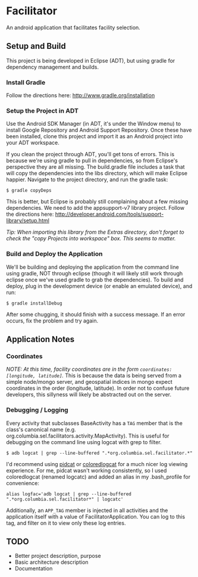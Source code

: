 Facilitator
===========

An android application that facilitates facility selection.

## Setup and Build
This project is being developed in Eclipse (ADT), but using gradle for dependency management and builds.

### Install Gradle
Follow the directions here: http://www.gradle.org/installation

### Setup the Project in ADT
Use the Android SDK Manager (in ADT, it's under the Window menu) to install Google Repository and Android Support Repository. Once these have been installed, clone this project and import it as an Android project into your ADT workspace.

If you clean the project through ADT, you'll get tons of errors. This is because we're using gradle to pull in dependencies, so from Eclipse's perspective they are all missing. The build.gradle file includes a task that will copy the dependencies into the libs directory, which will make Eclipse happier. Navigate to the project directory, and run the gradle task:

```
$ gradle copyDeps
```

This is better, but Eclipse is probably still complaining about a few missing dependencies. We need to add the appsupport-v7 library project. Follow the directions here: http://developer.android.com/tools/support-library/setup.html

*Tip: When importing this library from the Extras directory, don't forget to check the "copy Projects into workspace" box. This seems to matter.*

### Build and Deploy the Application
We'll be building and deploying the application from the command line using gradle, NOT through eclipse (though it will likely still work through eclipse once we've used gradle to grab the dependencies). To build and deploy, plug in the development device (or enable an emulated device), and run:

```
$ gradle installDebug
```

After some chugging, it should finish with a success message. If an error occurs, fix the problem and try again.

## Application Notes

### Coordinates
*NOTE: At this time, facility coordinates are in the form `coordinates: [longitude, latitude]`.* This is because the data is being served from a simple node/mongo server, and geospatial indices in mongo expect coordinates in the order (longitude, latitude). In order not to confuse future developers, this sillyness will likely be abstracted out on the server.

### Debugging / Logging
Every activity that subclasses BaseActivity has a `TAG` member that is the class's canonical name (e.g. org.columbia.sel.facilitators.activity.MapActivity). This is useful for debugging on the command line using logcat with grep to filter.

```
$ adb logcat | grep --line-buffered ".*org.columbia.sel.facilitator.*"
```

I'd recommend using [pidcat](https://github.com/JakeWharton/pidcat) or [coloredlogcat](http://jsharkey.org/blog/2009/04/22/modifying-the-android-logcat-stream-for-full-color-debugging/) for a much nicer log viewing experience. For me, pidcat wasn't working consistently, so I used coloredlogcat (renamed logcatc) and added an alias in my .bash_profile for convenience:

```
alias logfac='adb logcat | grep --line-buffered ".*org.columbia.sel.facilitator*" | logcatc'
```
Additionally, an `APP_TAG` member is injected in all activities and the application itself with a value of FacilitatorApplication. You can log to this tag, and filter on it to view only these log entries.

## TODO
- Better project description, purpose
- Basic architecture description
- Documentation
